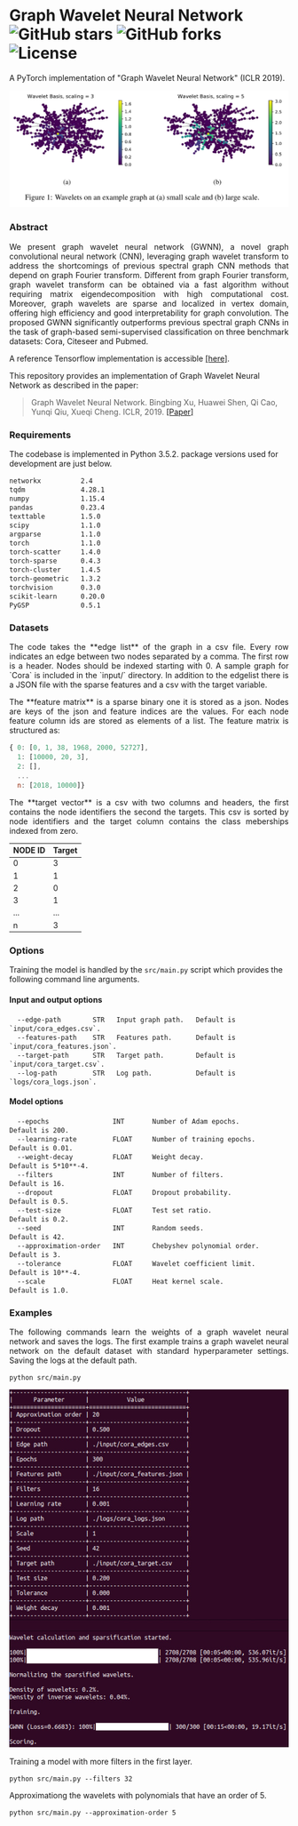 Graph Wavelet Neural Network ![GitHub stars](https://img.shields.io/github/stars/benedekrozemberczki/GraphWaveletNeuralNetwork.svg?style=plastic) ![GitHub forks](https://img.shields.io/github/forks/benedekrozemberczki/GraphWaveletNeuralNetwork.svg?color=blue&style=plastic) ![License](https://img.shields.io/github/license/benedekrozemberczki/GraphWaveletNeuralNetwork.svg?color=blue&style=plastic)
============================================
A PyTorch implementation of "Graph Wavelet Neural Network" (ICLR 2019).
<div style="text-align:center"><img src ="gwnn.jpg" ,width=720/></div>

### Abstract
<p align="justify">
We present graph wavelet neural network (GWNN), a novel graph convolutional neural network (CNN), leveraging graph wavelet transform to address the shortcomings of previous spectral graph CNN methods that depend on graph Fourier transform. Different from graph Fourier transform, graph wavelet transform can be obtained via a fast algorithm without requiring matrix eigendecomposition with high computational cost. Moreover, graph wavelets are sparse and localized in vertex domain, offering high efficiency and good interpretability for graph convolution. The proposed GWNN significantly outperforms previous spectral graph CNNs in the task of graph-based semi-supervised classification on three benchmark datasets: Cora, Citeseer and Pubmed.</p>

A reference Tensorflow implementation is accessible [[here]](https://github.com/Eilene/GWNN).

This repository provides an implementation of Graph Wavelet Neural Network as described in the paper:

> Graph Wavelet Neural Network.
> Bingbing Xu, Huawei Shen, Qi Cao, Yunqi Qiu, Xueqi Cheng.
> ICLR, 2019.
> [[Paper]](https://openreview.net/forum?id=H1ewdiR5tQ)

### Requirements

The codebase is implemented in Python 3.5.2. package versions used for development are just below.
```
networkx          2.4
tqdm              4.28.1
numpy             1.15.4
pandas            0.23.4
texttable         1.5.0
scipy             1.1.0
argparse          1.1.0
torch             1.1.0
torch-scatter     1.4.0
torch-sparse      0.4.3
torch-cluster     1.4.5
torch-geometric   1.3.2
torchvision       0.3.0
scikit-learn      0.20.0
PyGSP             0.5.1
```
### Datasets
<p align="justify">
The code takes the **edge list** of the graph in a csv file. Every row indicates an edge between two nodes separated by a comma. The first row is a header. Nodes should be indexed starting with 0. A sample graph for `Cora` is included in the  `input/` directory. In addition to the edgelist there is a JSON file with the sparse features and a csv with the target variable.</p>
<p align="justify">
The **feature matrix** is a sparse binary one it is stored as a json. Nodes are keys of the json and feature indices are the values. For each node feature column ids are stored as elements of a list. The feature matrix is structured as:</p>

```javascript
{ 0: [0, 1, 38, 1968, 2000, 52727],
  1: [10000, 20, 3],
  2: [],
  ...
  n: [2018, 10000]}
```
<p align="justify">
The **target vector** is a csv with two columns and headers, the first contains the node identifiers the second the targets. This csv is sorted by node identifiers and the target column contains the class meberships indexed from zero. </p>

| **NODE ID**| **Target** |
| --- | --- |
| 0 | 3 |
| 1 | 1 |
| 2 | 0 |
| 3 | 1 |
| ... | ... |
| n | 3 |

### Options

Training the model is handled by the `src/main.py` script which provides the following command line arguments.

#### Input and output options

```
  --edge-path        STR   Input graph path.   Default is `input/cora_edges.csv`.
  --features-path    STR   Features path.      Default is `input/cora_features.json`.
  --target-path      STR   Target path.        Default is `input/cora_target.csv`.
  --log-path         STR   Log path.           Default is `logs/cora_logs.json`.
```

#### Model options

```
  --epochs                INT       Number of Adam epochs.         Default is 200.
  --learning-rate         FLOAT     Number of training epochs.     Default is 0.01.
  --weight-decay          FLOAT     Weight decay.                  Default is 5*10**-4.
  --filters               INT       Number of filters.             Default is 16.
  --dropout               FLOAT     Dropout probability.           Default is 0.5.
  --test-size             FLOAT     Test set ratio.                Default is 0.2.
  --seed                  INT       Random seeds.                  Default is 42.
  --approximation-order   INT       Chebyshev polynomial order.    Default is 3.
  --tolerance             FLOAT     Wavelet coefficient limit.     Default is 10**-4.
  --scale                 FLOAT     Heat kernel scale.             Default is 1.0.
```

### Examples
<p align="justify">
The following commands learn  the weights of a graph wavelet neural network and saves the logs. The first example trains a graph wavelet neural network on the default dataset with standard hyperparameter settings. Saving the logs at the default path. </p>

```
python src/main.py
```
<p align="center">
<img style="float: center;" src="gwnn_run.jpg">
</p>

Training a model with more filters in the first layer.

```
python src/main.py --filters 32
```

Approximationg the wavelets with polynomials that have an order of 5.

```
python src/main.py --approximation-order 5
```
